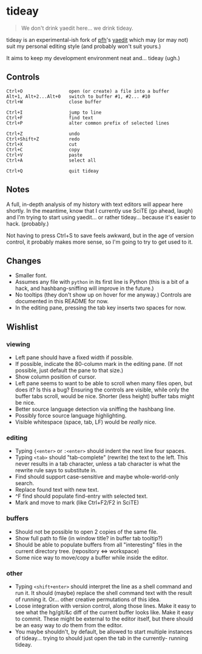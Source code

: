 tideay
======

> We don't drink yaedit here... we drink tideay.

tideay is an experimental-ish fork of [pfh][]'s [yaedit][] which may
(or may not) suit my personal editing style (and probably won't suit yours.)

It aims to keep my development environment neat and... tideay (ugh.)

Controls
--------

    Ctrl+O                 open (or create) a file into a buffer
    Alt+1, Alt+2...Alt+0   switch to buffer #1, #2... #10
    Ctrl+W                 close buffer
    
    Ctrl+I                 jump to line
    Ctrl+F                 find text
    Ctrl+P                 alter common prefix of selected lines
    
    Ctrl+Z                 undo
    Ctrl+Shift+Z           redo
    Ctrl+X                 cut
    Ctrl+C                 copy
    Ctrl+V                 paste
    Ctrl+A                 select all
    
    Ctrl+Q                 quit tideay
    
Notes
-----

A full, in-depth analysis of my history with text editors will appear here
shortly.  In the meantime, know that I currently use SciTE (go ahead, laugh)
and I'm trying to start using yaedit... or rather tideay... because it's
easier to hack.  (probably.)

Not having to press Ctrl+S to save feels awkward, but in the age of version
control, it probably makes more sense, so I'm going to try to get used
to it.

Changes
-------

*   Smaller font.
*   Assumes any file with `python` in its first line is Python (this is a
    bit of a hack, and hashbang-sniffing will improve in the future.)
*   No tooltips (they don't show up on hover for me anyway.)  Controls are
    documented in this README for now.
*   In the editing pane, pressing the tab key inserts two spaces for now.

Wishlist
--------

### viewing ###

*   Left pane should have a fixed width if possible.
*   If possible, indicate the 80-column mark in the editing pane.
    (If not possible, just default the pane to that size.)
*   Show column position of cursor.
*   Left pane seems to want to be able to scroll when many files open,
    but does it?  Is this a bug?  Ensuring the controls are visible,
    while only the buffer tabs scroll, would be nice.  Shorter (less
    height) buffer tabs might be nice.
*   Better source language detection via sniffing the hashbang line.
*   Possibly force source language highlighting.
*   Visible whitespace (space, tab, LF) would be *really* nice.

### editing ###

*   Typing `{<enter>` or `:<enter>` should indent the next line four spaces.
*   Typing `<tab>` should "tab-complete" (rewrite) the text to the left.
    This never results in a tab character, unless a tab character is what the
    rewrite rule says to substitute in.
*   Find should support case-sensitive and maybe whole-world-only search.
*   Replace found text with new text.
*   ^F find should populate find-entry with selected text.
*   Mark and move to mark (like Ctrl+F2/F2 in SciTE)

### buffers ###

*   Should not be possible to open 2 copies of the same file.
*   Show full path to file (in window title? in buffer tab tooltip?)
*   Should be able to populate buffers from all "interesting" files in the
    current directory tree.  (repository <=> workspace)
*   Some nice way to move/copy a buffer while inside the editor.

### other ###

*   Typing `<shift+enter>` should interpret the line as a shell command
    and run it.  It should (maybe) replace the shell command text with the
    result of running it.  Or... other creative permutations of this idea.
*   Loose integration with version control, along those lines.  Make it easy
    to see what the hg/git/&c diff of the current buffer looks like.  Make it
    easy to commit.  These might be external to the editor itself, but there
    should be an easy way to *do* them from the editor.
*   You maybe shouldn't, by default, be allowed to start multiple instances
    of tideay... trying to should just open the tab in the currently-
    running tideay.

[pfh]: http://www.logarithmic.net/pfh/
[yaedit]: http://www.logarithmic.net/pfh/yaedit 
